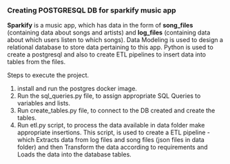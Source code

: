 
### Creating POSTGRESQL DB for sparkify music app

**Sparkify** is a music app, which has data in the form of **song_files** (containing data about songs and artists) and **log_files** (containing data about which users listen to which songs). 
Data Modeling is used to design a relational database to store data pertaining to this app. 
Python is used to create a postgresql and also to create ETL pipelines to insert data into tables from the files. 


Steps to execute the project. 

1. install and run the postgres docker image.
2. Run the sql_queries.py file, to assign appropriate SQL Queries to variables and lists. 
3. Run create_tables.py file, to connect to the DB created and create the tables.
4. Run etl.py script, to process the data available in data folder make appropriate insertions. This script, is used to create a ETL pipeline - which Extracts data from log files and song files (json files in data folder) and then Transform the data according to requirements and Loads the data into the database tables. 
